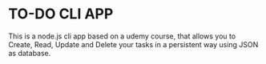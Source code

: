 # TO-DO CLI APP

This is a node.js cli app based on a udemy course, that allows you to Create, Read, Update and Delete your tasks in a persistent way using JSON as database.